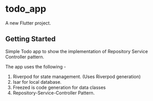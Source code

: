 # todo_app

A new Flutter project.

## Getting Started

Simple Todo app to show the implementation of Repository Service Controller pattern.


The app uses the following -
1) Riverpod for state management. (Uses Riverpod generation)
2) Isar for local database. 
3) Freezed is code generation for data classes
4) Repository-Service-Controller Pattern.

